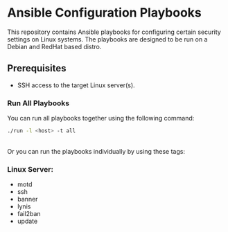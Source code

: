# Ansible Configuration Playbooks

This repository contains Ansible playbooks for configuring certain security settings on Linux systems. The playbooks are designed to be run on a Debian and RedHat based distro.

## Prerequisites

- SSH access to the target Linux server(s).


### Run All Playbooks

You can run all playbooks together using the following command:

```bash
./run -l <host> -t all
```
<br>
Or you can run the playbooks individually by using these tags:
<br>

### Linux Server:
- motd <br>
- ssh <br>
- banner <br>
- lynis <br>
- fail2ban <br>
- update <br>
<br>
